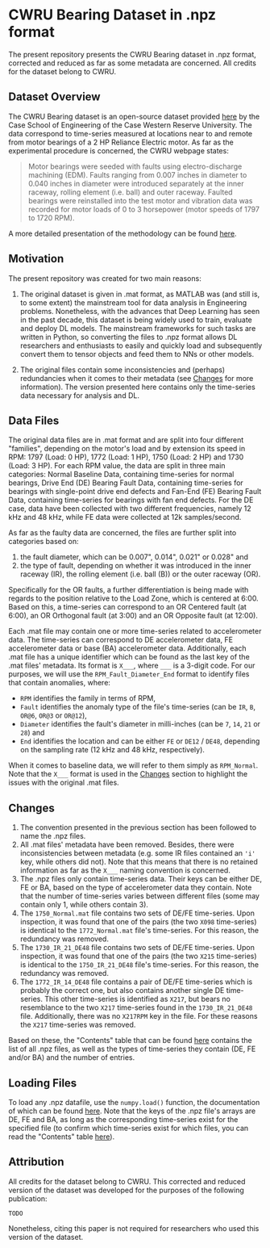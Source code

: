 # CWRU Bearing Dataset in .npz format

The present repository presents the CWRU Bearing dataset in .npz format, corrected and reduced as far as some metadata are concerned. All credits for the dataset belong to CWRU.

## Dataset Overview

The CWRU Bearing dataset is an open-source dataset provided [here](https://engineering.case.edu/bearingdatacenter) by the Case School of Engineering of the Case Western Reserve University. The data correspond to time-series measured at locations near to and remote from motor bearings of a 2 HP Reliance Electric motor. As far as the experimental procedure is concerned, the CWRU webpage states:

> Motor bearings were seeded with faults using electro-discharge machining (EDM). Faults ranging from 0.007 inches in diameter to 0.040 inches in diameter were introduced separately at the inner raceway, rolling element (i.e. ball) and outer raceway. Faulted bearings were reinstalled into the test motor and vibration data was recorded for motor loads of 0 to 3 horsepower (motor speeds of 1797 to 1720 RPM).

A more detailed presentation of the methodology can be found [here](https://engineering.case.edu/bearingdatacenter/apparatus-and-procedures).

## Motivation

The present repository was created for two main reasons:

1. The original dataset is given in .mat format, as MATLAB was (and still is, to some extent) the mainstream tool for data analysis in Engineering problems. Nonetheless, with the advances that Deep Learning has seen in the past decade, this dataset is being widely used to train, evaluate and deploy DL models. The mainstream frameworks for such tasks are written in Python, so converting the files to .npz format allows DL researchers and enthusiasts to easily and quickly load and subsequently convert them to tensor objects and feed them to NNs or other models.

2. The original files contain some inconsistencies and (perhaps) redundancies when it comes to their metadata (see [Changes](#changes) for more information). The version presented here contains only the time-series data necessary for analysis and DL.

## Data Files

The original data files are in .mat format and are split into four different "families", depending on the motor's load and by extension its speed in RPM: 1797 (Load: 0 HP), 1772 (Load: 1 HP), 1750 (Load: 2 HP) and 1730 (Load: 3 HP). For each RPM value, the data are split in three main categories: Normal Baseline Data, containing time-series for normal bearings, Drive End (DE) Bearing Fault Data, containing time-series for bearings with single-point drive end defects and Fan-End (FE) Bearing Fault Data, containing time-series for bearings with fan end defects. For the DE case, data have been collected with two different frequencies, namely 12 kHz and 48 kHz, while FE data were collected at 12k samples/second.

As far as the faulty data are concerned, the files are further split into categories based on:

1. the fault diameter, which can be 0.007", 0.014", 0.021" or 0.028" and
2. the type of fault, depending on whether it was introduced in the inner raceway (IR), the rolling element (i.e. ball (B)) or the outer raceway (OR).

Specifically for the OR faults, a further differentiation is being made with regards to the position relative to the Load Zone, which is centered at 6:00. Based on this, a time-series can correspond to an OR Centered fault (at 6:00), an OR Orthogonal fault (at 3:00) and an OR Opposite fault (at 12:00).

Each .mat file may contain one or more time-series related to accelerometer data. The time-series can correspond to DE accelerometer data, FE accelerometer data or base (BA) accelerometer data. Additionally, each .mat file has a unique identifier which can be found as the last key of the .mat files' metadata. Its format is `X___`, where `___` is a 3-digit code. For our purposes, we will use the `RPM_Fault_Diameter_End` format to identify files that contain anomalies, where:

* `RPM` identifies the family in terms of RPM,
* `Fault` identifies the anomaly type of the file's time-series (can be `IR`, `B`, `OR@6`, `OR@3` or `OR@12`),
* `Diameter` identifies the fault's diameter in milli-inches (can be `7`, `14`, `21` or `28`) and
* `End` identifies the location and can be either `FE` or `DE12` / `DE48`, depending on the sampling rate (12 kHz and 48 kHz, respectively).

When it comes to baseline data, we will refer to them simply as `RPM_Normal`. Note that the `X___` format is used in the [Changes](#changes) section to highlight the issues with the original .mat files.

## Changes

1. The convention presented in the previous section has been followed to name the .npz files.
2. All .mat files' metadata have been removed. Besides, there were inconsistencies between metadata (e.g. some IR files contained an `'i'` key, while others did not). Note that this means that there is no retained information as far as the `X___` naming convention is concerned.
3. The .npz files only contain time-series data. Their keys can be either DE, FE or BA, based on the type of accelerometer data they contain. Note that the number of time-series varies between different files (some may contain only 1, while others contain 3).
4. The `1750_Normal.mat` file contains two sets of DE/FE time-series. Upon inspection, it was found that one of the pairs (the two `X098` time-series) is identical to the `1772_Normal.mat` file's time-series. For this reason, the redundancy was removed.
5. The `1730_IR_21_DE48` file contains two sets of DE/FE time-series. Upon inspection, it was found that one of the pairs (the two `X215` time-series) is identical to the `1750_IR_21_DE48` file's time-series. For this reason, the redundancy was removed.
6. The `1772_IR_14_DE48` file contains a pair of DE/FE time-series which is probably the correct one, but also contains another single DE time-series. This other time-series is identified as `X217`, but bears no resemblance to the two `X217` time-series found in the `1730_IR_21_DE48` file. Additionally, there was no `X217RPM` key in the file. For these reasons the `X217` time-series was removed.

Based on these, the "Contents" table that can be found [here](/Contents.md) contains the list of all .npz files, as well as the types of time-series they contain (DE, FE and/or BA) and the number of entries.

## Loading Files

To load any .npz datafile, use the `numpy.load()` function, the documentation of which can be found [here](https://numpy.org/doc/stable/reference/generated/numpy.load.html). Note that the keys of the .npz file's arrays are DE, FE and BA, as long as the corresponding time-series exist for the specified file (to confirm which time-series exist for which files, you can read the "Contents" table [here](/Contents.md)).

## Attribution

All credits for the dataset belong to CWRU. This corrected and reduced version of the dataset was developed for the purposes of the following publication:

```
TODO
```

Nonetheless, citing this paper is not required for researchers who used this version of the dataset.

